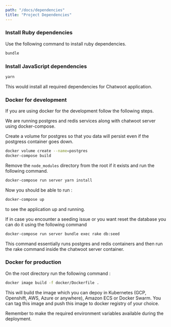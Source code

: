 ```yaml
---
path: "/docs/dependencies"
title: "Project Dependencies"
---
```


### Install Ruby dependencies

Use the following command to install ruby dependencies.

```bash
bundle
```

### Install JavaScript dependencies

```bash
yarn
```

This would install all required dependencies for Chatwoot application.


### Docker for development

If you are using docker for the development follow the following steps.

We are running postgres and redis services along with chatwoot server using docker-compose.

Create a volume for postgres so that you data will persist even if the postgress container goes down.

```bash
docker volume create --name=postgres
docker-compose build
```

Remove the `node_modules` directory from the root if it exists and run the following command.
```bash
docker-compose run server yarn install
```

Now you should be able to run :

```bash
docker-compose up
```

to see the application up and running.

If in case you encounter a seeding issue or you want reset the database you can do it using the following command

```bash
docker-compose run server bundle exec rake db:seed
```

This command essentially runs postgres and redis containers and then run the rake command inside the chatwoot server container.


### Docker for production

On the root directory run the following command :

```bash
docker image build -f docker/Dockerfile .
```

This will build the image which you can depoy in Kubernetes (GCP, Openshift, AWS, Azure or anywhere), Amazon ECS or Docker Swarm. You can tag this image and push this image to docker registry of your choice. 

Remember to make the required environment variables available during the deployment.